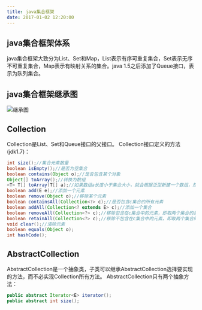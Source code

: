 ```yaml
---
title: java集合框架
date: 2017-01-02 12:20:00
---
```

## java集合框架体系
java集合框架大致分为List、Set和Map，List表示有序可重复集合，Set表示无序不可重复集合，Map表示有映射关系的集合。java 1.5之后添加了Queue接口，表示为队列集合。
## java集合框架继承图
![继承图](/images/java_collection.png)
## Collection
Collection是List、Set和Queue接口的父接口。
Collection接口定义的方法(jdk1.7)：
```java
int size();//集合元素数量
boolean isEmpty();//是否为空集合
boolean contains(Object o);//是否包含某个对象
Object[] toArray();//转换为数组
<T> T[] toArray(T[] a);//如果数组a长度小于集合大小，就会根据泛型新建一个数组，然后将集合元素放在数组a中并返回
boolean add(E e);//添加一个元素
boolean remove(Object o);//移除某个元素
boolean containsAll(Collection<?> c);//是否包含c集合的所有元素
boolean addAll(Collection<? extends E> c);//添加一个集合
boolean removeAll(Collection<?> c);//移除包含在c集合中的元素，即取两个集合的差集
boolean retainAll(Collection<?> c);//移除不包含在c集合中的元素，即取两个集合的交集
void clear();//清除元素
boolean equals(Object o);
int hashCode();
```
## AbstractCollection
AbstractCollection是一个抽象类，子类可以继承AbstractCollection选择要实现的方法，而不必实现Collection所有方法。
AbstractCollection只有两个抽象方法：
```java
public abstract Iterator<E> iterator();
public abstract int size();
```
